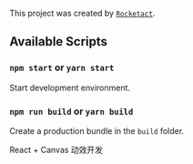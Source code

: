 This project was created by [`Rocketact`](https://rocketact.js.org).

## Available Scripts

### `npm start` or `yarn start`

Start development environment.

### `npm run build` or `yarn build`

Create a production bundle in the `build` folder.

React + Canvas 动效开发
